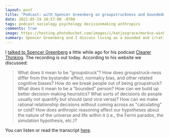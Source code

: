 ```yaml
---
layout: post
title: "Podcast: with Spencer Greenberg on groupstruckness and boundedness"
date: 2022-05-19 20:57:00 -0700
tags: podcast sociology psychology decisionmaking anthropics
comments: true
image: https://hosting.photobucket.com/images/i/katjasgrace/markus-winkler-afW1hht0NSs-unsplash.jpg
summary: Spencer Greenberg and I discuss living as a bounded and irrational creature
---
```


I [talked to Spencer Greenberg](https://clearerthinkingpodcast.com/episode/105) a little while ago for his podcast [Clearer Thinking](https://clearerthinkingpodcast.com/). The recording is out today. According to his website we discussed:

>What does it mean to be "groupstruck"? How does groupstruck-ness differ from the bystander effect, normalcy bias, and other related cognitive biases? How do we break people out of being groupstruck? What does it mean to be a "bounded" person? How can we build up better decision-making heuristics? What sorts of decisions do people usually not quantify but should (and vice versa)? How can we make rational relationship decisions without coming across as "calculating" or cold? How does anthropic reasoning affect our hypotheses about the nature of the universe and life within it (i.e., the Fermi paradox, the simulation hypothesis, etc.)?

You can listen or read the transcript [here](https://clearerthinkingpodcast.com/episode/105).
